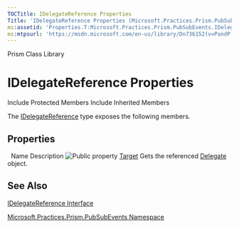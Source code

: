 ```yaml
---
TOCTitle: IDelegateReference Properties
Title: 'IDelegateReference Properties (Microsoft.Practices.Prism.PubSubEvents)'
ms:assetid: 'Properties.T:Microsoft.Practices.Prism.PubSubEvents.IDelegateReference'
ms:mtpsurl: 'https://msdn.microsoft.com/en-us/library/Dn736152(v=PandP.50)'
---
```


Prism Class Library

IDelegateReference Properties
=============================

Include Protected Members
Include Inherited Members

The [IDelegateReference](https://msdn.microsoft.com/t:microsoft.practices.prism.pubsubevents.idelegatereference) type exposes the following members.

Properties
----------

<span id="propertyTableToggle"></span>
 
Name
Description
![](https://msdn.microsoft.com/en-us/Dn736152.pubproperty(en-us,PandP.50).gif "Public property")
[Target](https://msdn.microsoft.com/p:microsoft.practices.prism.pubsubevents.idelegatereference.target)
Gets the referenced [Delegate](http://msdn2.microsoft.com/en-us/library/y22acf51) object.

See Also
--------

<span id="seeAlsoToggle"></span>
[IDelegateReference Interface](https://msdn.microsoft.com/t:microsoft.practices.prism.pubsubevents.idelegatereference)

[Microsoft.Practices.Prism.PubSubEvents Namespace](https://msdn.microsoft.com/n:microsoft.practices.prism.pubsubevents)
